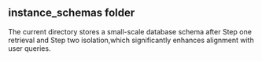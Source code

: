 ## instance_schemas folder

The current directory stores a small-scale database schema after Step one retrieval and Step two isolation,which significantly enhances alignment with user queries.